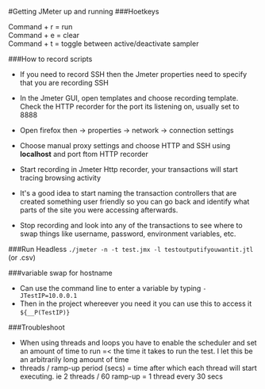 #Getting JMeter up and running
###Hoetkeys

Command + r = run  
Command + e = clear  
Command + t = toggle between active/deactivate sampler 

###How to record scripts

- If you need to record SSH then the Jmeter properties need to specify that you are recording SSH

- In the Jmeter GUI, open templates and choose recording template.  Check the HTTP recorder for the port its listening on, usually set to 8888

- Open firefox then -> properties -> network -> connection settings

- Choose manual proxy settings and choose HTTP and SSH using __localhost__ and port ftom HTTP recorder
- Start recording in Jmeter Http recorder, your transactions will start tracing browsing activity
- It's a good idea to start naming the transaction controllers that are created something user friendly so you can go back and identify what parts of the site you were accessing afterwards.  
- Stop recording and look into any of the transactions to see where to swap things like username, password, environment variables, etc.

###Run Headless
`./jmeter -n -t test.jmx -l testoutputifyouwantit.jtl` (or .csv)

###variable swap for hostname
- Can use the command line to enter a variable by typing 
`-JTestIP=10.0.0.1`
- Then in the project whereever you need it you can use this to access it
`${__P(TestIP)}`

###Troubleshoot
- When using threads and loops you have to enable the scheduler and set an amount of time to run =< the time it takes to run the test.  I let this be an arbitrarily long amount of time
- threads / ramp-up period (secs) = time after which each thread will start executing.  ie 2 threads / 60 ramp-up = 1 thread every 30 secs

